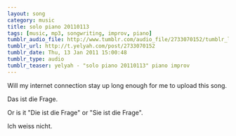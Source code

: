 ```yaml
---
layout: song
category: music
title: solo piano 20110113
tags: [music, mp3, songwriting, improv, piano]
tumblr_audio_file: http://www.tumblr.com/audio_file/2733070152/tumblr_lezbpcAV501qzo4ep
tumblr_url: http://t.yelyah.com/post/2733070152
tumblr_date: Thu, 13 Jan 2011 15:00:48
tumblr_type: audio
tumblr_teaser: yelyah - "solo piano 20110113" piano improv
---
```

Will my internet connection stay up long enough for me to upload this song.

Das ist die Frage.

Or is it "Die ist die Frage" or "Sie ist die Frage".

Ich weiss nicht.
